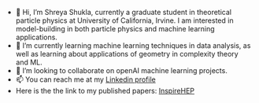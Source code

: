 - 👋 Hi, I’m Shreya Shukla, currently a graduate student in theoretical particle physics at University of California, Irvine. I am interested in model-building in both particle physics and machine learning applications. 
- 🌱 I’m currently learning machine learning techniques in data analysis, as well as learning about applications of geometry in complexity theory and ML.
- 💞️ I’m looking to collaborate on openAI machine learning projects.
- 📫 You can reach me at my [Linkedin profile](https://www.linkedin.com/in/shreyashukla-iitk/)
- Here is the the link to my published papers: [InspireHEP](https://inspirehep.net/authors/1848405)
